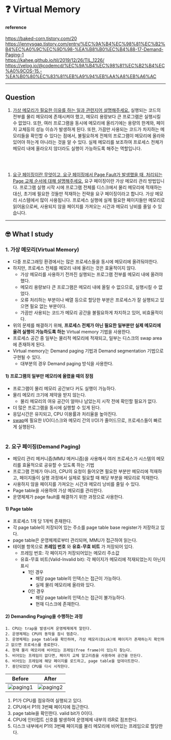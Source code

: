 # :question: Virtual Memory

#### reference
https://baked-corn.tistory.com/20<br>
https://jennysgap.tistory.com/entry/%EC%9A%B4%EC%98%81%EC%B2%B4%EC%A0%9C%EC%9D%98-%EA%B8%B0%EC%B4%88-17-Demand-Paging-1<br>
https://kahee.github.io/til/2019/12/26/TIL_1226/<br>
https://velog.io/@codemcd/%EC%9A%B4%EC%98%81%EC%B2%B4%EC%A0%9COS-15.-%EA%B0%80%EC%83%81%EB%A9%94%EB%AA%A8%EB%A6%AC
<hr>

## Question
1. [가상 메모리가 필요한 이유를 하는 일과 관련지어 설명해주세요.](#1-가상-메모리virtual-memory)
실행되는 코드의 전부를 물리 메모리에 존재시켜야 했고, 메모리 용량보다 큰 프로그램은 실행시킬 수 없었다. 또한, 여러 프로그램을 동시에 메모리에 올리기에는 용량의 한계와, 페이지 교체등의 성능 이슈가 발생하게 된다. 또한, 가끔만 사용되는 코드가 차지하는 메모리들을 확인할 수 있다는 점에서, 불필요하게 전체의 프로그램이 메모리에 올라와 있어야 하는게 아니라는 것을 알 수 있다.
실제 메모리를 보조하여 프로세스 전체가 메모리 내에 올라오지 않더라도 실행이 가능하도록 해주는 역할입니다.

<br><br>

1. [요구 페이징이란 무엇이고, 요구 페이징에서 Page Fault가 발생했을 때, 처리되는 Page 교체 순서에 대해 설명해주세요.](#2-요구-페이징demand-paging)
요구 페이징이란 가상 메모리 관리 방법입니다.
프로그램 실행 시작 시에 프로그램 전체를 디스크에서 물리 메모리에 적재하는 대신, 초기에 필요한 것들만 적재하는 전략을 요구 페이징이라고 합니다.
가상 메모리 시스템에서 많이 사용됩니다.
프로세스 실행에 실제 필요한 페이지들만 메모리로 읽어옴으로써, 사용되지 않을 페이지를 가져오는 시간과 메모리 낭비를 줄일 수 있습니다.
<hr>

## :nerd_face:	What I study
### 1. 가상 메모리(Virtual Memory)
- 다중 프로그래밍 환경에서는 많은 프로세스들을 동시에 메모리에 올려둬야한다.
- 하지만, 프로세스 전체를 메모리 내에 올리는 것은 효율적이지 않다.
  - 가상 메모리를 사용하기 전까진 실행되는 프로그램 전부를 메모리 내에 올려야했다.
  - 메모리 용량보다 큰 프로그램은 메모리 내에 올릴 수 없으므로, 실행시킬 수 없었다.
  - 오류 처리하는 부분이나 배열 등으로 할당한 부분은 프로세스가 잘 실행되고 있으면 필요 없는 부분이다.
  - 가끔만 사용되는 코드가 메모리 공간을 불필요하게 차지하고 있어, 비효율적이다.
- 위의 문제를 해결하기 위해, **프로세스 전체가 아닌 필요한 일부분만 실제 메모리에 올려 실행이 가능하도록 하는** Virtual memory 기법을 사용한다.
- 프로세스 공간 중 일부는 물리적 메모리에 적재되고, 일부는 디스크의 swap area에 존재하게 된다.
- Virtual memory는 Demand paging 기법과 Demand segmentation 기법으로 구현될 수 있다.
  - 대부분의 경우 Demand paging 방식을 사용한다.
#### 1) 프로그램의 일부만 메모리에 올렸을 때의 장점
- 프로그램이 물리 메모리 공간보다 커도 실행이 가능하다.
- 물리 메모리 크기에 제약을 받지 않는다.
  - 물리 메모리의 여유 공간이 얼마나 남았는지 시작 전에 확인할 필요가 없다.
- 더 많은 프로그램을 동시에 실행할 수 있게 된다.
- 응답시간은 유지되고, CPU 이용률과 처리율을 높아진다.
- [swap](memory.md)에 필요한 I/O(디스크와 메모리 간의 I/O)가 줄어드므로, 프로세스들이 빠르게 실행된다.
<br><br>

### 2. 요구 페이징(Demand Paging)
- 메모리 관리 메커니즘(MMU 메커니즘)을 사용해서 여러 프로세스가 시스템의 메모리를 효율적으로 공유할 수 있도록 하는 기법
- 프로그램 전체가 아니라, CPU의 요청이 들어오면 필요한 부분만 메모리에 적재하고, 페이지들이 실행 과정에서 실제로 필요할 때 해당 부분을 메모리로 적재한다.
- 사용하지 않을 페이지를 가져오는 시간과 메모리 낭비를 줄일 수 있다.
- Page table을 사용하여 가상 메모리를 관리한다.
- 운영체제가 page fault를 해결하기 위한 과정으로 사용한다.
#### 1) Page table
- 프로세스 1개 당 1개씩 존재한다.
- 각 page table이 저장되어 있는 주소를 page table base register가 저장하고 있다.
- page table은 운영체제로부터 관리되며, MMU가 접근하여 읽는다.
- 테이블 항목으로 **프레임 번호** 와 **유효-무효 비트** 가 저장되어 있다.
  - 프레임 번호: 각 페이지가 저장되어있는 메모리 주소값
  - 유효-무효 비트(Valid-Invalid bit): 각 페이지가 메모리에 적재되었는지 아닌지 표시
    - 1인 경우
      - 해당 page table의 인덱스는 접근이 가능하다.
      - 실제 물리 메모리에 올라와 있다.
    - 0인 경우
      - 해당 page table의 인덱스는 접근이 불가능하다.
      - 현재 디스크에 존재한다.
#### 2) Demanding Paging을 수행하는 과정
``` 
1. CPU는 trap을 발생시켜 운영체제에게 알린다. 
2. 운영체제는 CPU의 동작을 잠시 멈춘다.
3. 운영체제는 page table을 확인하여, 가상 메모리(Disk)에 페이지가 존재하는지 확인하고 없으면 프로세스를 종료한다.
4. 현재 물리 메모리에 비어있는 프레임(free frame)이 있는지 찾는다.
5. 비어있는 프레임이 없다면, 페이지 교체 알고리즘을 사용하여 공간을 만든다.
6. 비어있는 프레임에 해당 페이지를 로드하고, page table을 업데이트한다.
7. 중단되었던 CPU를 다시 시작한다.
```

|Before|After|
|:---:|:---:|
|![paging1](https://kahee.github.io/assets/post_img/191226-2.png)|![paging2](https://user-images.githubusercontent.com/34755287/57119451-47043400-6da5-11e9-9ca3-d0b250683bf0.png)|

1. P1가 CPU를 점유하여 실행되고 있다.
2. CPU에서 P1의 3번째 페이지에 접근한다.
3. page table을 확인한다. valid bit가 0이다.
4. CPU에 인터럽트 신호를 발생하여 운영체제 내부의 ISR로 점프한다.
5. 디스크 내부에서 P1의 3번째 페이지를 물리 메모리에 비어있는 프레임으로 할당한다.